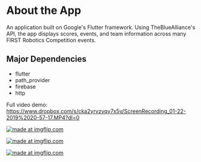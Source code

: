 # About the App

An application built on Google's Flutter framework. Using TheBlueAlliance's API, the app displays scores, events, and team information across many FIRST Robotics Competition events.

## Major Dependencies
- flutter
- path_provider
- firebase
- http

Full video demo: https://www.dropbox.com/s/cka2yrvzyqy7x5v/ScreenRecording_01-22-2019%2020-57-17.MP4?dl=0

<a href="https://imgflip.com/gif/2rsz3x"><img src="https://i.imgflip.com/2rsz3x.gif" title="made at imgflip.com"/></a>

<a href="https://imgflip.com/gif/2rszd3"><img src="https://i.imgflip.com/2rszd3.gif" title="made at imgflip.com"/></a>

<a href="https://imgflip.com/gif/2rszei"><img src="https://i.imgflip.com/2rszei.gif" title="made at imgflip.com"/></a>

